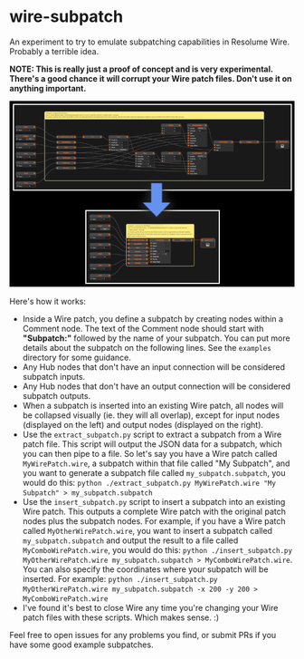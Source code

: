 # wire-subpatch
An experiment to try to emulate subpatching capabilities in Resolume Wire. Probably a terrible idea.

**NOTE: This is really just a proof of concept and is very experimental. There's a good chance it will corrupt your Wire patch files. Don't use it on anything important.**

![Example subpatch](/assets/example.png)

Here's how it works:
- Inside a Wire patch, you define a subpatch by creating nodes within a Comment node. The text of the Comment node should start with **"Subpatch:"** followed by the name of your subpatch. You can put more details about the subpatch on the following lines. See the `examples` directory for some guidance.
- Any Hub nodes that don't have an input connection will be considered subpatch inputs.
- Any Hub nodes that don't have an output connection will be considered subpatch outputs.
- When a subpatch is inserted into an existing Wire patch, all nodes will be collapsed visually (ie. they will all overlap), except for input nodes (displayed on the left) and output nodes (displayed on the right).
- Use the `extract_subpatch.py` script to extract a subpatch from a Wire patch file. This script will output the JSON data for a subpatch, which you can then pipe to a file. So let's say you have a Wire patch called `MyWirePatch.wire`, a subpatch within that file called "My Subpatch", and you want to generate a subpatch file called `my_subpatch.subpatch`, you would do this: `python ./extract_subpatch.py MyWirePatch.wire "My Subpatch" > my_subpatch.subpatch`
- Use the `insert_subpatch.py` script to insert a subpatch into an existing Wire patch. This outputs a complete Wire patch with the original patch nodes plus the subpatch nodes. For example, if you have a Wire patch called `MyOtherWirePatch.wire`, you want to insert a subpatch called `my_subpatch.subpatch` and output the result to a file called `MyComboWirePatch.wire`, you would do this: `python ./insert_subpatch.py MyOtherWirePatch.wire my_subpatch.subpatch > MyComboWirePatch.wire`. You can also specify the coordinates where your subpatch will be inserted. For example: `python ./insert_subpatch.py MyOtherWirePatch.wire my_subpatch.subpatch -x 200 -y 200 > MyComboWirePatch.wire`
- I've found it's best to close Wire any time you're changing your Wire patch files with these scripts. Which makes sense. :)


Feel free to open issues for any problems you find, or submit PRs if you have some good example subpatches.
